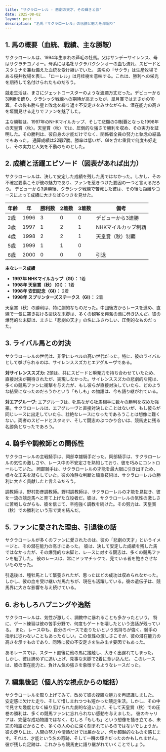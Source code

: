 ```yaml
---
title: "サクラローレル - 悲劇の天才、その輝きと影"
date: 2025-08-02
layout: post
description: "名馬『サクラローレル』の伝説と魅力を深堀り"
---
```


## 1. 馬の概要（血統、戦績、主な勝鞍）

サクラローレルは、1994年生まれの芦毛の牡馬。父はサンデーサイレンス、母はサクラチヨノオー。母系には名牝サクラバクシンオーの血も流れ、スピードとスタミナを兼ね備えた血統を受け継いでいた。  馬名の「サクラ」は生産牧場である桜井牧場を表し、「ローレル」は月桂樹を意味する。これは、勝利への栄光を期待して名付けられたものだろう。

競走生活は、まさにジェットコースターのような波瀾万丈だった。デビューから3連勝を飾り、クラシック戦線への期待が高まったが、皐月賞ではまさかの10着。その後も勝ち星と敗北を繰り返す不安定さをみせながらも、潜在能力の高さを垣間見せる走りでファンを魅了した。

主な勝鞍は、1997年のNHKマイルカップ、そして悲願のGI制覇となった1998年の天皇賞（秋）。天皇賞（秋）では、圧倒的な強さで勝利を収め、その実力を証明した。その勝利は、彼自身の才能だけでなく、関係者全員の努力と執念の結晶でもあった。  通算成績は22戦7勝。勝率は低いが、GIを含む重賞で何度も好走し、その実力と人気を不動のものとした。


## 2. 成績と活躍エピソード（図表があれば出力）

サクラローレルは、決して安定した成績を残した馬ではなかった。しかし、その不確定要素こそが彼の魅力であり、ファンを惹きつけた要因の一つと言えるだろう。  デビューから3連勝後、クラシック戦線で苦戦した彼は、その後も距離やコースによって成績に大きなばらつきを見せた。

| 年齢 | 年 | 勝利数 | 2着数 | 3着数 | 備考 |
|---|---|---|---|---|---|
| 2歳 | 1996 | 3 | 0 | 0 | デビューから3連勝 |
| 3歳 | 1997 | 1 | 2 | 1 | NHKマイルカップ制覇 |
| 4歳 | 1998 | 2 | 2 | 1 | 天皇賞（秋）制覇 |
| 5歳 | 1999 | 1 | 1 | 0 |  |
| 6歳 | 2000 | 0 | 0 | 0 |  引退 |

**主なレース成績**

* **1997年 NHKマイルカップ（GI）：** 1着
* **1998年 天皇賞（秋）（GI）：** 1着
* **1998年 安田記念（GI）：** 2着
* **1998年 スプリンターズステークス（GI）：** 2着

天皇賞（秋）の勝利は、特に劇的なものだった。中団後方からレースを進め、直線で一気に突き抜ける豪快な末脚は、多くの観客を興奮の渦に巻き込んだ。彼の爆発的な末脚は、まさに「悲劇の天才」の名にふさわしい、圧倒的なものだった。


## 3. ライバル馬との対決

サクラローレルの世代は、非常にレベルの高い世代だった。特に、彼のライバルとして挙げられるのは、サイレンススズカとエアグルーヴである。

**対サイレンススズカ:**  2頭は、共にスピードと瞬発力を持ち合わせていたため、直接対決が期待されたが、実現しなかった。サイレンススズカの悲劇的な死は、多くの競馬ファンに衝撃を与えたが、もし彼らが直接対決していたら、どのような結果になったのだろうかという「もしも」の物語は、今も語り継がれている。

**対エアグルーヴ:** エアグルーヴは、牝馬ながら牡馬相手に数々の勝利を収めた強豪。サクラローレルは、エアグルーヴと直接対決したことはないが、もし彼らが同じレースに出走していたら、壮絶なレースになったであろうことは想像に難くない。両者のスピードとスタミナ、そして闘志のぶつかり合いは、競馬史に残る名勝負となったであろう。


## 4. 騎手や調教師との関係性

サクラローレルの主戦騎手は、岡部幸雄騎手だった。岡部騎手は、サクラローレルの気性の激しさや、レース中の不安定さを熟知しており、彼を巧みにコントロールしていた。  岡部騎手は、サクラローレルの才能を最大限に引き出すため、様々な工夫を凝らしていた。彼の冷静な判断と騎乗技術は、サクラローレルの勝利に大きく貢献したと言えるだろう。

調教師は、野村彰彦調教師。野村調教師は、サクラローレルの才能を見抜き、彼を一流の競走馬へと育て上げた立役者だ。彼は、サクラローレルの気性の激しさに苦戦しながらも、彼を信じて、辛抱強く調教を続けた。その努力は、天皇賞（秋）での勝利という形で実を結んだ。


## 5. ファンに愛された理由、引退後の話

サクラローレルが多くのファンに愛されたのは、彼の「悲劇の天才」というイメージと、その潜在能力の高さにあった。  彼は、決して安定した成績を残した馬ではなかったが、その爆発的な末脚と、レースに対する闘志は、多くの競馬ファンを魅了した。  彼のレースは、常にドラマチックで、見ている者を飽きさせないものだった。

引退後は、種牡馬として繋養されたが、思ったほどの成功は収められなかった。しかし、彼の血を受け継いだ馬たちが、現在も活躍している。彼の遺伝子は、競馬界に大きな影響を与え続けている。


## 6. おもしろハプニングや逸話

サクラローレルは、気性が激しく、調教中に暴れることも多かったという。  特に、ゲート練習は彼の苦手分野で、何度もゲートを壊したという逸話が残っている。  また、レース中も、自分のペースで走りたいという気持ちが強く、騎手の指示に従わないこともあったらしい。この気性の激しさこそが、彼の潜在能力の高さを示すものであり、同時に彼の不安定さを生み出す要因でもあった。

あるレースでは、スタート直後に他の馬に接触し、大きく出遅れてしまった。  しかし、彼は諦めずに追い上げ、見事な末脚で2着に食い込んだ。  このレースは、彼の潜在能力と、負けん気の強さを象徴するようなレースだった。


## 7. 編集後記（個人的な視点からの総括）

サクラローレルを取り上げてみて、改めて彼の複雑な魅力を再認識しました。  安定感に欠けた走り、そして惜しまれつつも短かった競走生活。しかし、その中で見せた幾度となく繰り広げられた劇的な追い上げ、そして天皇賞（秋）での圧巻の勝利は、多くの競馬ファンに忘れられない感動を与えました。  彼のキャリアは、完璧な成功物語ではなく、むしろ「もしも」という想像を掻き立てる、未完の物語だからこそ、多くの人の心に深く刻まれているのではないでしょうか。  彼の走りには、人間の努力や情熱だけでは届かない、何か超越的なものを感じます。それは、才能という名の奇跡、そして一瞬の輝きだったのかもしれません。  彼が残した足跡は、これからも競馬史に語り継がれていくことでしょう。
